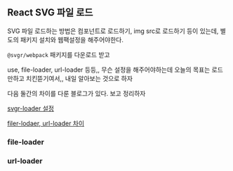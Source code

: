 ## React SVG 파일 로드



SVG 파일 로드하는 방법은 컴포넌트로 로드하기, img src로 로드하기 등이 있는데, 별도의 패키지 설치와 웹팩설정을 해주어야한다.

`@svgr/webpack` 패키지를 다운로드 받고

use, file-loader, url-loader 등등,, 무슨 설정을 해주어야하는데 오늘의 목표는 로드만하고 치킨뜯기여서,, 내일 알아보는 것으로 하자

다음 둘간의 차이를 다룬 블로그가 있다. 보고 정리하자



[svgr-loader 설정](https://velog.io/@hwang-eunji/svg-%ED%8C%8C%EC%9D%BC-react-next%EC%97%90%EC%84%9C-%EC%82%AC%EC%9A%A9%ED%95%98%EA%B8%B0)

[filer-lodaer, url-loader 차이](https://jeonghwan-kim.github.io/js/2017/05/22/webpack-file-loader.html)

### file-loader

### url-loader